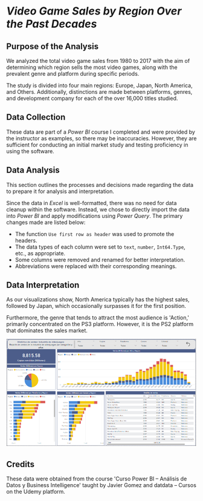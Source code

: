 # *Video Game Sales by Region Over the Past Decades*


## Purpose of the Analysis

We analyzed the total video game sales from 1980 to 2017 with the aim of determining which region sells the most video games, along with the prevalent genre and platform during specific periods. 

The study is divided into four main regions: Europe, Japan, North America, and Others. Additionally, distinctions are made between platforms, genres, and development company for each of the over 16,000 titles studied.

## Data Collection

These data are part of a *Power BI* course I completed and were provided by the instructor as examples, so there may be inaccuracies. However, they are sufficient for conducting an initial market study and testing proficiency in using the software.

## Data Analysis 

This section outlines the processes and decisions made regarding the data to prepare it for analysis and interpretation.

Since the data in *Excel* is well-formatted, there was no need for data cleanup within the software. Instead, we chose to directly import the data into *Power BI* and apply modifications using  *Power Query*. The primary changes made are listed below:

 - The function `Use first row as header` was used to promote the headers.
 - The data types of each column were set to `text`, `number`, `Int64.Type`, etc., as appropriate.
 - Some columns were removed and renamed for better interpretation.
 - Abbreviations were replaced with their corresponding meanings.

## Data  Interpretation

As our visualizations show, North America typically has the highest sales, followed by Japan, which occasionally surpasses it for the first position.

Furthermore, the genre that tends to attract the most audience is 'Action,' primarily concentrated on the PS3 platform. However, it is the PS2 platform that dominates the sales market.

<p align="center">
<img src="screenshot.png">
</p>

## Credits

These data were obtained from the course 'Curso Power BI – Análisis de Datos y Business Intelligence' taught by Javier Gomez and datdata – Cursos on the Udemy platform.
